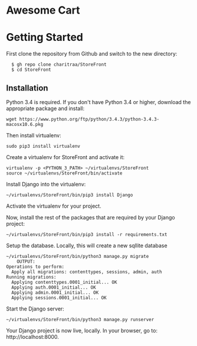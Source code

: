 # Awesome Cart

# Getting Started

First clone the repository from Github and switch to the new directory:
  ```shell
    $ gh repo clone charitraa/StoreFront
    $ cd StoreFront
  ```

## Installation

Python 3.4 is required. If you don't have Python 3.4 or higher, download the appropriate package and install:

```shell
wget https://www.python.org/ftp/python/3.4.3/python-3.4.3-macosx10.6.pkg
```

Then install virtualenv:

```shell
sudo pip3 install virtualenv
```

Create a virtualenv for StoreFront and activate it:

```shell
virtualenv -p <PYTHON_3_PATH> ~/virtualenvs/StoreFront
source ~/virtualenvs/StoreFront/bin/activate
```

Install Django into the virtualenv:

```shell
~/virtualenvs/StoreFront/bin/pip3 install Django
```
    
Activate the virtualenv for your project.
    
Now, install the rest of the packages that are required by your Django project:
  ```shell
~/virtualenvs/StoreFront/bin/pip3 install -r requirements.txt
  ```
    
Setup the database. Locally, this will create a new sqllite database
```shell
~/virtualenvs/StoreFront/bin/python3 manage.py migrate
    OUTPUT:
Operations to perform:
  Apply all migrations: contenttypes, sessions, admin, auth
Running migrations:
  Applying contenttypes.0001_initial... OK
  Applying auth.0001_initial... OK
  Applying admin.0001_initial... OK
  Applying sessions.0001_initial... OK
```

Start the Django server:

```shell
~/virtualenvs/StoreFront/bin/python3 manage.py runserver
```

Your Django project is now live, locally. In your browser, go to: http://localhost:8000.
